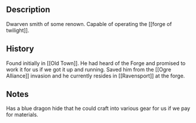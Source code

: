 ## Description
Dwarven smith of some renown. Capable of operating the [[forge of twilight]].

## History
Found initially in [[Old Town]]. He had heard of the Forge and promised to work it for us if we got it up and running. Saved him from the [[Ogre Alliance]] invasion and he currently resides in [[Ravensport]] at the forge.

## Notes
Has a blue dragon hide that he could craft into various gear for us if we pay for materials.